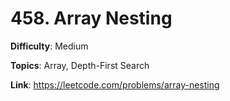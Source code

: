 # 458. Array Nesting

**Difficulty**: Medium

**Topics**: Array, Depth-First Search

**Link**: https://leetcode.com/problems/array-nesting
